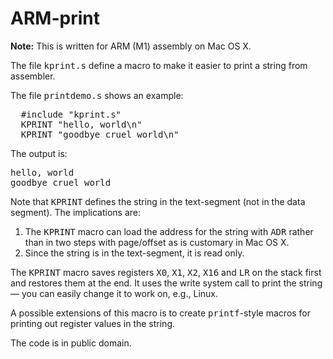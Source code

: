 # ARM-print
<b>Note:</b> This is written for ARM (M1) assembly on Mac OS X.
<p>
  The file <tt>kprint.s</tt> define a macro to make it easier
  to print a string from assembler.
</p>
The file <tt>printdemo.s</tt> shows an example:
<pre>
  #include "kprint.s"
  KPRINT "hello, world\n"
  KPRINT "goodbye cruel world\n"
</pre>
<p>
  The output is:
</p>
<pre>
hello, world
goodbye cruel world
</pre>
<p>
  Note that <tt>KPRINT</tt> defines the string in the
  text-segment (not in the data segment).  The implications are:
</p>
<ol>
  <li> The <tt>KPRINT</tt> macro can load the address for the string
    with <tt>ADR</tt> rather than in two steps with page/offset as
    is customary in Mac OS X.</li>
  <li> Since the string is in the text-segment, it is read only.</li>
</ol>
<p>
  The <tt>KPRINT</tt> macro saves registers
  <tt>X0</tt>, 
  <tt>X1</tt>, 
  <tt>X2</tt>, 
  <tt>X16</tt> and
  <tt>LR</tt> on the stack first and restores them at the end.
  It uses the write system call to print the string &mdash;
  you can easily change it to work on, e.g., Linux.
</p>
<p>
  A possible extensions of this macro is to
  create <tt>printf</tt>-style macros for printing
  out register values in the string.
</p>
<p>
  The code is in public domain.
</p>
